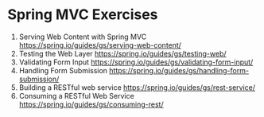# Spring MVC Exercises

1. Serving Web Content with Spring MVC
  https://spring.io/guides/gs/serving-web-content/
2. Testing the Web Layer
   https://spring.io/guides/gs/testing-web/
3. Validating Form Input
   https://spring.io/guides/gs/validating-form-input/
4. Handling Form Submission
   https://spring.io/guides/gs/handling-form-submission/
5. Building a RESTful web service
   https://spring.io/guides/gs/rest-service/
6. Consuming a RESTful Web Service
   https://spring.io/guides/gs/consuming-rest/